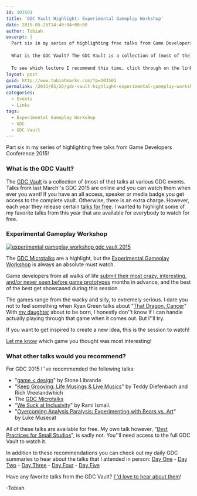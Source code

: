 ```yaml
---
id: 103501
title: 'GDC Vault Highlight: Experimental Gameplay Workshop'
date: 2015-05-26T14:40:04+00:00
author: Tobiah
excerpt: |
  Part six in my series of highlighting free talks from Game Developers Conference 2015!
  
  What is the GDC Vault? The GDC Vault is a collection of (most of the) talks at various GDC events. Talks from last month's GDC 2015 are now online and you can watch them whenever you want!
  
  To see which lecture I recommend this time, click through on the link below!
layout: post
guid: http://www.tobiahmarks.com/?p=103501
permalink: /2015/05/26/gdc-vault-highlight-experimental-gameplay-workshop/
categories:
  - Events
  - Links
tags:
  - Experimental Gameplay Workshop
  - GDC
  - GDC Vault
---
```

Part six in my series of highlighting free talks from Game Developers Conference 2015!

### What is the GDC Vault?

The [GDC Vault](http://www.gdcvault.com/) is a collection of (most of the) talks at various GDC events. Talks from last March''s GDC 2015 are online and you can watch them when ever you want! If you have an all access, speaker or media badge you get access to the complete vault. Otherwise, there is an extra charge. However, each year they release certain [talks for free](http://www.gdcvault.com/free/gdc-15). I wanted to highlight some of my favorite talks from this year that are available for everybody to watch for free.

### Experimental Gameplay Workshop

[<img class="aligncenter size-full wp-image-103541" src="/assets/2015/05/experimentalgameplayworkshopgdc2015.png?resize=660%2C264" alt="experimental gameplay workshop gdc vault 2015" width="660" height="264" srcset="/assets/2015/05/experimentalgameplayworkshopgdc2015.png?w=846 846w, /assets/2015/05/experimentalgameplayworkshopgdc2015.png?resize=300%2C120 300w" sizes="(max-width: 660px) 100vw, 660px" data-recalc-dims="1" />](http://www.gdcvault.com/play/1021964/Experimental-Gameplay)<!--more-->

The [GDC Microtalks](http://www.tobiahmarks.com/2015/04/gdc-vault-highlight-gdc-microtalks-2015/) are a highlight, but the <a href="http://www.gdcvault.com/play/1021964/Experimental-Gameplay" target="_blank">Experimental Gameplay Workshop</a> is always an absolute must watch.

Game developers from all walks of life <a href="http://www.experimental-gameplay.org/" target="_blank">submit their most crazy, interesting, and/or never seen before game prototypes</a> months in advance, and the best of the best get showcased during this session.

The games range from the wacky and silly, to extremely serious. I dare you not to feel something when Ryan Green talks about "<a href="http://thatdragoncancer.com/" target="_blank">That Dragon, Cancer</a>" With [my daughter](http://www.tobiahmarks.com/2015/01/next-big-project/ "Next big project") about to be born, I honestly don''t know if I can handle actually playing through that game when it comes out. But I''ll try.

If you want to get inspired to create a new idea, this is the session to watch!

<a href="http://www.tobiahmarks.com/contact/" target="_blank">Let me know</a> which game you thought was most interesting!

### What other talks would you recommend?

For GDC 2015 I''ve recommended the following talks:

  * "[game < design](http://www.tobiahmarks.com/2015/04/gdc-vault-highlight-game-design/)" by Stone Librande
  * "[Keep Grooving: Life Musings & Live Musics](http://www.tobiahmarks.com/2015/04/gdc-vault-highlight-keep-grooving-life-musings-live-musics/)" by Teddy Diefenbach and Rich Vreelandwhich
  * The [GDC Microtalks](http://www.tobiahmarks.com/2015/04/gdc-vault-highlight-gdc-microtalks-2015/)
  * "[We Suck at Inclusivity](http://www.tobiahmarks.com/2015/04/gdc-vault-highlight-we-suck-at-inclusivity/)" by Rami Ismail.
  * "[Overcoming Analysis Paralysis: Experimenting with Bears vs. Art](http://www.tobiahmarks.com/2015/05/gdc-vault-highlight-overcoming-analysis-paralysis/)" by Luke Musecat

All of these talks are available for free. My own talk however, "[Best Practices for Small Studios](http://www.gdcvault.com/play/1021832/Best-Practices-for-Small-Studios)", is sadly not. You''ll need access to the full GDC Vault to watch it.

In addition to these recommendations you can check out my daily GDC summaries to hear about the talks that I attended in person: [Day One](http://www.tobiahmarks.com/2015/03/gdc-2015-day-one/ "GDC 2015 Day One") - [Day Two](http://www.tobiahmarks.com/2015/03/gdc-2015-day-two/ "GDC 2015 Day Two") - [Day Three](http://www.tobiahmarks.com/2015/03/gdc-2015-day-three/ "GDC 2015 Day Three") - [Day Four](http://www.tobiahmarks.com/2015/03/gdc-2015-day-four/ "GDC 2015 Day Four") - [Day Five](http://www.tobiahmarks.com/2015/03/gdc-2015-day-five/ "GDC 2015 Day Five")

Have any favorite talks from the GDC Vault? [I''d love to hear about them](http://www.tobiahmarks.com/contact/ "Contact")!

-Tobiah
